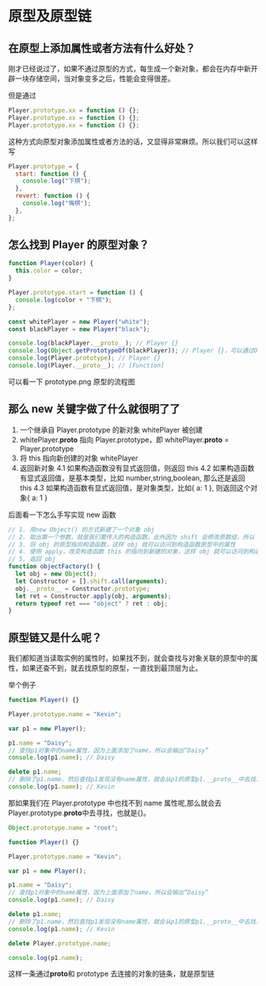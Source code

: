 # 原型及原型链

## 在原型上添加属性或者方法有什么好处？

刚才已经说过了，如果不通过原型的方式，每生成一个新对象，都会在内存中新开辟一块存储空间，当对象变多之后，性能会变得很差。

但是通过

```javascript
Player.prototype.xx = function () {};
Player.prototype.xx = function () {};
Player.prototype.xx = function () {};
```

这种方式向原型对象添加属性或者方法的话，又显得非常麻烦。所以我们可以这样写

```javascript
Player.prototype = {
  start: function () {
    console.log("下棋");
  },
  revert: function () {
    console.log("悔棋");
  },
};
```

## 怎么找到 Player 的原型对象？

```javascript
function Player(color) {
  this.color = color;
}

Player.prototype.start = function () {
  console.log(color + "下棋");
};

const whitePlayer = new Player("white");
const blackPlayer = new Player("black");

console.log(blackPlayer.__proto__); // Player {}
console.log(Object.getPrototypeOf(blackPlayer)); // Player {}，可以通过Object.getPrototypeOf来获取__proto__
console.log(Player.prototype); // Player {}
console.log(Player.__proto__); // [Function]
```

可以看一下 prototype.png 原型的流程图

## 那么 new 关键字做了什么就很明了了

1. 一个继承自 Player.prototype 的新对象 whitePlayer 被创建
2. whitePlayer.**proto** 指向 Player.prototype，即 whitePlayer.**proto** = Player.prototype
3. 将 this 指向新创建的对象 whitePlayer
4. 返回新对象
   4.1 如果构造函数没有显式返回值，则返回 this
   4.2 如果构造函数有显式返回值，是基本类型，比如 number,string,boolean, 那么还是返回 this
   4.3 如果构造函数有显式返回值，是对象类型，比如{ a: 1 }, 则返回这个对象{ a: 1 }

后面看一下怎么手写实现 new 函数

```javascript
// 1. 用new Object() 的方式新建了一个对象 obj
// 2. 取出第一个参数，就是我们要传入的构造函数。此外因为 shift 会修改原数组，所以 arguments 会被去除第一个参数
// 3. 将 obj 的原型指向构造函数，这样 obj 就可以访问到构造函数原型中的属性
// 4. 使用 apply，改变构造函数 this 的指向到新建的对象，这样 obj 就可以访问到构造函数中的属性
// 5. 返回 obj
function objectFactory() {
  let obj = new Object();
  let Constructor = [].shift.call(arguments);
  obj.__proto__ = Constructor.prototype;
  let ret = Constructor.apply(obj, arguments);
  return typeof ret === "object" ? ret : obj;
}
```

## 原型链又是什么呢？

我们都知道当读取实例的属性时，如果找不到，就会查找与对象关联的原型中的属性，如果还查不到，就去找原型的原型，一直找到最顶层为止。

举个例子

```javascript
function Player() {}

Player.prototype.name = "Kevin";

var p1 = new Player();

p1.name = "Daisy";
// 查找p1对象中的name属性，因为上面添加了name，所以会输出“Daisy”
console.log(p1.name); // Daisy

delete p1.name;
// 删除了p1.name，然后查找p1发现没有name属性，就会从p1的原型p1.__proto__中去找，也就是Player.prototype，然后找到了name，输出"Kevin"
console.log(p1.name); // Kevin
```

那如果我们在 Player.prototype 中也找不到 name 属性呢,那么就会去 Player.prototype.**proto**中去寻找，也就是{}。

```javascript
Object.prototype.name = "root";

function Player() {}

Player.prototype.name = "Kevin";

var p1 = new Player();

p1.name = "Daisy";
// 查找p1对象中的name属性，因为上面添加了name，所以会输出“Daisy”
console.log(p1.name); // Daisy

delete p1.name;
// 删除了p1.name，然后查找p1发现没有name属性，就会从p1的原型p1.__proto__中去找，也就是Player.prototype，然后找到了name，输出"Kevin"
console.log(p1.name); // Kevin

delete Player.prototype.name;

console.log(p1.name);
```

这样一条通过**proto**和 prototype 去连接的对象的链条，就是原型链
